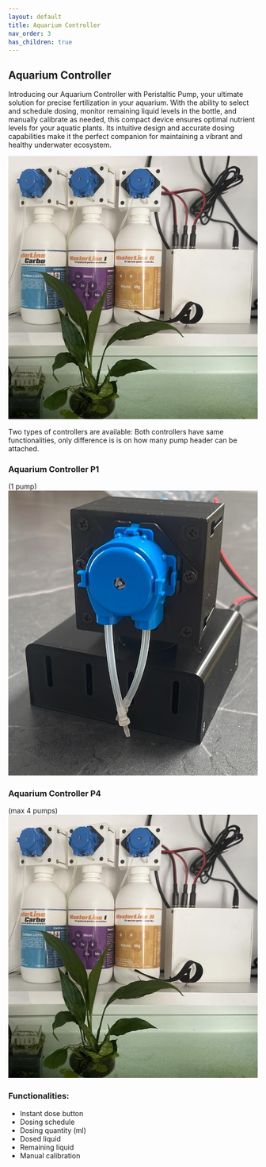 ```yaml
---
layout: default
title: Aquarium Controller
nav_order: 3
has_children: true
---
```


## Aquarium Controller

Introducing our Aquarium Controller with Peristaltic Pump, your ultimate solution for precise fertilization in your aquarium. With the ability to select and schedule dosing, monitor remaining liquid levels in the bottle, and manually calibrate as needed, this compact device ensures optimal nutrient levels for your aquatic plants. Its intuitive design and accurate dosing capabilities make it the perfect companion for maintaining a vibrant and healthy underwater ecosystem.

    
![](/docs/aquarium_controller/images/aquarium_controller_white_p4_small.jpg)


Two types of controllers are available:
Both controllers have same functionalities, only difference is is on how many pump header can be attached.

### Aquarium Controller P1

(1 pump)
![](/docs/aquarium_controller/images/aquarium_controller_p1_black.jpg)

### Aquarium Controller P4

(max 4 pumps)
![](/docs/aquarium_controller/images/aquarium_controller_white_p4_small.jpg)



### Functionalities:

* Instant dose button
* Dosing schedule
* Dosing quantity (ml)
* Dosed liquid
* Remaining liquid
* Manual calibration



